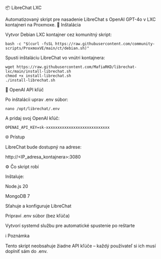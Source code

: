 📦 LibreChat LXC

Automatizovaný skript pre nasadenie LibreChat s OpenAI GPT-4o v LXC kontajneri na Proxmoxe.
🚀 Inštalácia

Vytvor Debian LXC kontajner cez komunitný skript:

    bash -c "$(curl -fsSL https://raw.githubusercontent.com/community-scripts/ProxmoxVE/main/ct/debian.sh)"

Spusti inštaláciu LibreChat vo vnútri kontajnera:

    wget https://raw.githubusercontent.com/MafiaRKD/librechat-lxc/main/install-librechat.sh
    chmod +x install-librechat.sh
    ./install-librechat.sh

🔐 OpenAI API kľúč

Po inštalácii uprav .env súbor:

    nano /opt/librechat/.env

A pridaj svoj OpenAI kľúč:

    OPENAI_API_KEY=sk-xxxxxxxxxxxxxxxxxxxxxxxxxxxx

🌐 Prístup

LibreChat bude dostupný na adrese:

http://<IP_adresa_kontajnera>:3080

⚙️ Čo skript robí

Inštaluje:

Node.js 20

MongoDB 7

Sťahuje a konfiguruje LibreChat

Pripraví .env súbor (bez kľúča)

Vytvorí systemd službu pre automatické spustenie po reštarte

ℹ️ Poznámka

Tento skript neobsahuje žiadne API kľúče – každý používateľ si ich musí doplniť sám do .env.
